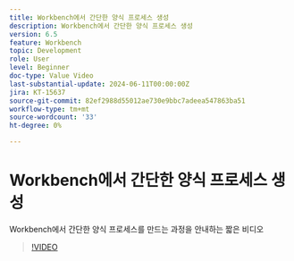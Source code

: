 ```yaml
---
title: Workbench에서 간단한 양식 프로세스 생성
description: Workbench에서 간단한 양식 프로세스 생성
version: 6.5
feature: Workbench
topic: Development
role: User
level: Beginner
doc-type: Value Video
last-substantial-update: 2024-06-11T00:00:00Z
jira: KT-15637
source-git-commit: 82ef2988d55012ae730e9bbc7adeea547863ba51
workflow-type: tm+mt
source-wordcount: '33'
ht-degree: 0%

---
```


# Workbench에서 간단한 양식 프로세스 생성

Workbench에서 간단한 양식 프로세스를 만드는 과정을 안내하는 짧은 비디오

>[!VIDEO](https://video.tv.adobe.com/v/3429494/?learn=on)
